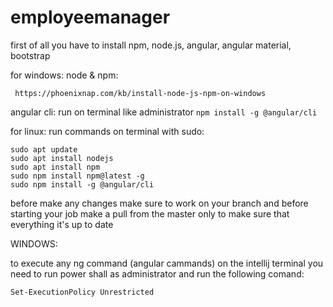 # employeemanager
first of all you have to install npm, node.js, angular, angular material, bootstrap

for windows: 
  node & npm:
   ```
    https://phoenixnap.com/kb/install-node-js-npm-on-windows
   ```
  
  angular cli:
    run on terminal like administrator
    ```
    npm install -g @angular/cli
    ```
    
  
for linux:
  run commands on terminal with sudo:
  
  ```
  sudo apt update
  sudo apt install nodejs
  sudo apt install npm
  sudo npm install npm@latest -g
  sudo npm install -g @angular/cli
  ```
before make any changes make sure to work on your branch and before starting your job make a pull from the master only to make sure that everything it's up to date


WINDOWS:

to execute any ng command (angular cammands) on the intellij terminal you need to run power shall as administrator and run the following comand:

 ```
 Set-ExecutionPolicy Unrestricted
 ```
